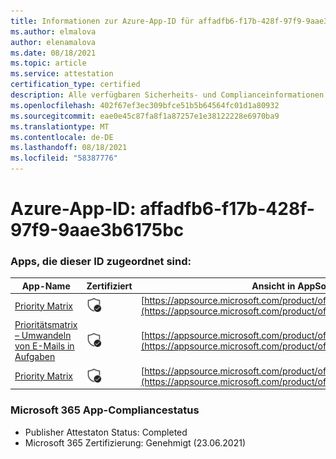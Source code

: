 ```yaml
---
title: Informationen zur Azure-App-ID für affadfb6-f17b-428f-97f9-9aae3b6175bc
ms.author: elmalova
author: elenamalova
ms.date: 08/18/2021
ms.topic: article
ms.service: attestation
certification_type: certified
description: Alle verfügbaren Sicherheits- und Complianceinformationen für affadfb6-f17b-428f-97f9-9aae3b6175bc.
ms.openlocfilehash: 402f67ef3ec309bfce51b5b64564fc01d1a80932
ms.sourcegitcommit: eae0e45c87fa8f1a87257e1e38122228e6970ba9
ms.translationtype: MT
ms.contentlocale: de-DE
ms.lasthandoff: 08/18/2021
ms.locfileid: "58387776"
---
```

# <a name="azure-app-id-affadfb6-f17b-428f-97f9-9aae3b6175bc"></a>Azure-App-ID: affadfb6-f17b-428f-97f9-9aae3b6175bc


### <a name="apps-associated-with-this-id"></a>Apps, die dieser ID zugeordnet sind:
| **App-Name** | **Zertifiziert** | **Ansicht in AppSource** |
|--------------|---------------|-----------------------|
| [Priority Matrix](https://docs.microsoft.com/microsoft-365-app-certification/forward/WA104382005) | <img alt="Certified application badge" src="../media/certified-badge.png" height="25" width="25" /> | [https://appsource.microsoft.com/product/office/WA104382005](https://appsource.microsoft.com/product/office/WA104382005) |
| [Prioritätsmatrix – Umwandeln von E-Mails in Aufgaben](https://docs.microsoft.com/microsoft-365-app-certification/forward/WA104381735) | <img alt="Certified application badge" src="../media/certified-badge.png" height="25" width="25" /> | [https://appsource.microsoft.com/product/office/WA104381735](https://appsource.microsoft.com/product/office/WA104381735) |
| [Priority Matrix](https://docs.microsoft.com/microsoft-365-app-certification/forward/appfluenceinc.m_pm_msft) | <img alt="Certified application badge" src="../media/certified-badge.png" height="25" width="25" /> | [https://appsource.microsoft.com/product/office/appfluenceinc.m_pm_msft](https://appsource.microsoft.com/product/office/appfluenceinc.m_pm_msft) |

### <a name="microsoft-365-app-compliance-status"></a>Microsoft 365 App-Compliancestatus
- Publisher Attestaton Status: Completed
- Microsoft 365 Zertifizierung: Genehmigt (23.06.2021)
